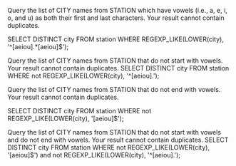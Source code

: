 Query the list of CITY names from STATION which have vowels (i.e., a, e, i, o, and u) as both their first and last characters. Your result cannot contain duplicates.

SELECT DISTINCT city FROM station WHERE REGEXP_LIKE(LOWER(city), '^[aeiou].*[aeiou]$');

Query the list of CITY names from STATION that do not start with vowels. Your result cannot contain duplicates.
SELECT DISTINCT city FROM station WHERE not REGEXP_LIKE(LOWER(city), '^[aeiou].');



Query the list of CITY names from STATION that do not end with vowels. Your result cannot contain duplicates.

SELECT DISTINCT city FROM station WHERE not REGEXP_LIKE(LOWER(city), '[aeiou]$');

Query the list of CITY names from STATION that do not start with vowels and do not end with vowels. Your result cannot contain duplicates.
SELECT DISTINCT city FROM station WHERE not REGEXP_LIKE(LOWER(city), '[aeiou]$') and not REGEXP_LIKE(LOWER(city), '^[aeiou].');

